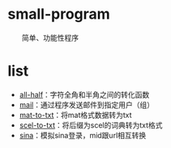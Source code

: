 # small-program
&emsp;&emsp;简单、功能性程序

# list

* [all-half](https://github.com/xwzhong/small-program/tree/master/all-half)：字符全角和半角之间的转化函数
* [mail](https://github.com/xwzhong/small-program/tree/master/mail)：通过程序发送邮件到指定用户（组）
* [mat-to-txt](https://github.com/xwzhong/small-program/tree/master/mat-to-txt)：将mat格式数据转为txt
* [scel-to-txt](https://github.com/xwzhong/small-program/tree/master/scel-to-txt)：将后缀为scel的词典转为txt格式
* [sina](https://github.com/xwzhong/small-program/tree/master/sina)：模拟sina登录，mid跟url相互转换

